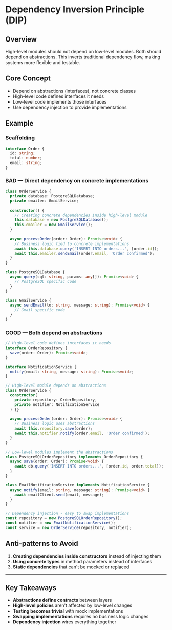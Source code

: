 # Dependency Inversion Principle (DIP)

## Overview

High-level modules should not depend on low-level modules.
Both should depend on abstractions.
This inverts traditional dependency flow, making systems
more flexible and testable.

## Core Concept

- Depend on abstractions (interfaces), not concrete classes
- High-level code defines interfaces it needs
- Low-level code implements those interfaces
- Use dependency injection to provide implementations

## Example

### Scaffolding

```typescript
interface Order {
  id: string;
  total: number;
  email: string;
}
```

### BAD — Direct dependency on concrete implementations

```typescript
class OrderService {
  private database: PostgreSQLDatabase;
  private emailer: GmailService;
  
  constructor() {
    // Creating concrete dependencies inside high-level module
    this.database = new PostgreSQLDatabase();
    this.emailer = new GmailService();
  }
  
  async processOrder(order: Order): Promise<void> {
    // Business logic tied to concrete implementations
    await this.database.query('INSERT INTO orders...', [order.id]);
    await this.emailer.sendEmail(order.email, 'Order confirmed');
  }
}

class PostgreSQLDatabase {
  async query(sql: string, params: any[]): Promise<void> {
    // PostgreSQL specific code
  }
}

class GmailService {
  async sendEmail(to: string, message: string): Promise<void> {
    // Gmail specific code
  }
}
```

### GOOD — Both depend on abstractions

```typescript
// High-level code defines interfaces it needs
interface OrderRepository {
  save(order: Order): Promise<void>;
}

interface NotificationService {
  notify(email: string, message: string): Promise<void>;
}

// High-level module depends on abstractions
class OrderService {
  constructor(
    private repository: OrderRepository,
    private notifier: NotificationService
  ) {}
  
  async processOrder(order: Order): Promise<void> {
    // Business logic uses abstractions
    await this.repository.save(order);
    await this.notifier.notify(order.email, 'Order confirmed');
  }
}

// Low-level modules implement the abstractions
class PostgreSQLOrderRepository implements OrderRepository {
  async save(order: Order): Promise<void> {
    await db.query('INSERT INTO orders...', [order.id, order.total]);
  }
}

class EmailNotificationService implements NotificationService {
  async notify(email: string, message: string): Promise<void> {
    await emailClient.send(email, message);
  }
}

// Dependency injection - easy to swap implementations
const repository = new PostgreSQLOrderRepository();
const notifier = new EmailNotificationService();
const service = new OrderService(repository, notifier);
```

## Anti-patterns to Avoid

1. **Creating dependencies inside constructors** instead of injecting them
2. **Using concrete types** in method parameters instead of interfaces
3. **Static dependencies** that can't be mocked or replaced

---

## Key Takeaways

- **Abstractions define contracts** between layers
- **High-level policies** aren't affected by low-level changes
- **Testing becomes trivial** with mock implementations
- **Swapping implementations** requires no business logic changes
- **Dependency injection** wires everything together
